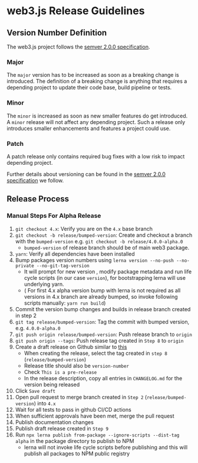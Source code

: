 # web3.js Release Guidelines

## Version Number Definition

The web3.js project follows the [semver 2.0.0 specification](https://semver.org/).

### Major

The `major` version has to be increased as soon as a breaking change is introduced. The definition of a breaking change is anything that requires a depending project to update their code base, build pipeline or tests.

### Minor

The `minor` is increased as soon as new smaller features do get introduced. A `minor` release will not affect any depending project. Such a release only introduces smaller enhancements and features a project could use.

### Patch

A patch release only contains required bug fixes with a low risk to impact depending project.

Further details about versioning can be found in the [semver 2.0.0 specification](https://semver.org/) we follow.

## Release Process

### Manual Steps For Alpha Release

1. `git checkout 4.x`: Verify you are on the `4.x` base branch
2. `git checkout -b release/bumped-version`: Create and checkout a branch with the `bumped-version` e.g. `git checkout -b release/4.0.0-alpha.0`
    - `bumped-version` of release branch should be of main web3 package.
3. `yarn`: Verify all dependencies have been installed
4. Bump packages version numbers using `lerna version --no-push --no-private --no-git-tag-version`
    - It will prompt for new version , modify package metadata and run life cycle scripts (in our case `version`), for bootstrapping lerna will use underlying yarn.
    - ( For first 4.x alpha version bump with lerna is not required as all versions in 4.x branch are already bumped, so invoke following scripts manually:
      `yarn run build`)
5. Commit the version bump changes and builds in release branch created in step 2
6. `git tag release/bumped-version`: Tag the commit with bumped version, e.g. `4.0.0-alpha.0`
7. `git push origin release/bumped-version`: Push release branch to `origin`
8. `git push origin --tags`: Push release tag created in `Step 8` to `origin`
9. Create a draft release on Github similar to [this](https://github.com/ChainSafe/web3.js/releases/tag/web3-providers-base%401.0.0-alpha.1)
    - When creating the release, select the tag created in `step 8` (`release/bumped-version`)
    - Release title should also be `version-number`
    - Check `This is a pre-release`
    - In the release description, copy all entries in `CHANGELOG.md` for the version being released
10. Click `Save draft`
11. Open pull request to merge branch created in `Step 2` (`release/bumped-version`) into `4.x`
12. Wait for all tests to pass in github CI/CD actions
13. When sufficient approvals have been met, merge the pull request
14. Publish documentation changes
15. Publish draft release created in `Step 9`
16. Run `npx lerna publish from-package --ignore-scripts --dist-tag alpha` in the package directory to publish to NPM
    - lerna will not invoke life cycle scripts before publishing and this will publish all packages to NPM public registry
